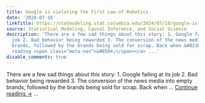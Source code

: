 ```yaml
---
title: Google is violating the First Law of Robotics.
date: '2024-07-16'
linkTitle: https://statmodeling.stat.columbia.edu/2024/07/16/google-is-violating-the-first-law-of-robotics/
source: Statistical Modeling, Causal Inference, and Social Science
description: 'There are a few sad things about this story: 1. Google failing at its
  job 2. Bad behavior being rewarded 3. The conversion of the news media into empty
  brands, followed by the brands being sold for scrap. Back when &#8230; <a href="https://statmodeling.stat.columbia.edu/2024/07/16/google-is-violating-the-first-law-of-robotics/">Continue
  reading <span class="meta-nav">&#8594;</span></a> ...'
disable_comments: true
---
```

There are a few sad things about this story: 1. Google failing at its job 2. Bad behavior being rewarded 3. The conversion of the news media into empty brands, followed by the brands being sold for scrap. Back when &#8230; <a href="https://statmodeling.stat.columbia.edu/2024/07/16/google-is-violating-the-first-law-of-robotics/">Continue reading <span class="meta-nav">&#8594;</span></a> ...